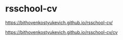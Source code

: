 # rsschool-cv


https://bithovenkostyukevich.github.io/rsschool-cv/



https://bithovenkostyukevich.github.io/rsschool-cv/cv 

